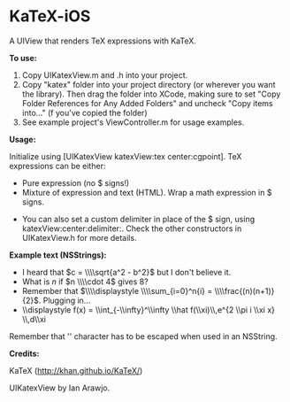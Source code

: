 KaTeX-iOS
=========

A UIView that renders TeX expressions with KaTeX.

**To use:**

1. Copy UIKatexView.m and .h into your project.
2. Copy "katex" folder into your project directory (or wherever you want the library). Then drag the folder into XCode, making sure to set "Copy Folder References for Any Added Folders" and uncheck "Copy items into..." (f you've copied the folder)
3. See example project's ViewController.m for usage examples.


**Usage:**

Initialize using [UIKatexView katexView:tex center:cgpoint]. TeX expressions can be either:
- Pure expression (no $ signs!)
- Mixture of expression and text (HTML). Wrap a math expression in $ signs.
* You can also set a custom delimiter in place of the $ sign, using katexView:center:delimiter:. Check the other constructors in UIKatexView.h for more details.


**Example text (NSStrings):**

- I heard that $c = \\\\sqrt{a^2 - b^2}$ but I don't believe it.
- What is $n$ if $n \\\\cdot 4$ gives $8$?
- Remember that $\\\\displaystyle \\\\sum_{i=0}^n{i} = \\\\frac{(n)(n+1)}{2}$. Plugging in...
- \\\\displaystyle f(x) = \\\\int_{-\\\\infty}^\\\\infty \\\\hat f(\\\\xi)\\\\,e^{2 \\\\pi i \\\\xi x} \\\\,d\\\\xi

Remember that '\' character has to be escaped when used in an NSString.


**Credits:**

KaTeX (http://khan.github.io/KaTeX/)

UIKatexView by Ian Arawjo.